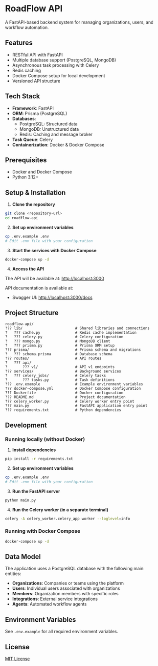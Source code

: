 # RoadFlow API

A FastAPI-based backend system for managing organizations, users, and workflow automation.

## Features

- RESTful API with FastAPI
- Multiple database support (PostgreSQL, MongoDB)
- Asynchronous task processing with Celery
- Redis caching
- Docker Compose setup for local development
- Versioned API structure

## Tech Stack

- **Framework**: FastAPI
- **ORM**: Prisma (PostgreSQL)
- **Databases**:
  - PostgreSQL: Structured data
  - MongoDB: Unstructured data
  - Redis: Caching and message broker
- **Task Queue**: Celery
- **Containerization**: Docker & Docker Compose

## Prerequisites

- Docker and Docker Compose
- Python 3.12+

## Setup & Installation

1. **Clone the repository**

```bash
git clone <repository-url>
cd roadflow-api
```

2. **Set up environment variables**

```bash
cp .env.example .env
# Edit .env file with your configuration
```

3. **Start the services with Docker Compose**

```bash
docker-compose up -d
```

4. **Access the API**

The API will be available at: [http://localhost:3000](http://localhost:3000)

API documentation is available at:
- Swagger UI: [http://localhost:3000/docs](http://localhost:3000/docs)

## Project Structure

```
roadflow-api/
??? lib/                        # Shared libraries and connections
?   ??? cache.py                # Redis cache implementation
?   ??? celery.py               # Celery configuration
?   ??? mongo.py                # MongoDB client
?   ??? prisma.py               # Prisma ORM setup
??? prisma/                     # Prisma schema and migrations
?   ??? schema.prisma           # Database schema
??? routes/                     # API routes
?   ??? api/
?       ??? v1/                 # API v1 endpoints
??? services/                   # Background services
?   ??? celery_jobs/            # Celery tasks
?       ??? tasks.py            # Task definitions
??? .env.example                # Example environment variables
??? docker-compose.yml          # Docker Compose configuration
??? Dockerfile                  # Docker configuration
??? README.md                   # Project documentation
??? celery_worker.py            # Celery worker entry point
??? main.py                     # FastAPI application entry point
??? requirements.txt            # Python dependencies
```

## Development

### Running locally (without Docker)

1. **Install dependencies**

```bash
pip install -r requirements.txt
```

2. **Set up environment variables**

```bash
cp .env.example .env
# Edit .env file with your configuration
```

3. **Run the FastAPI server**

```bash
python main.py
```

4. **Run the Celery worker (in a separate terminal)**

```bash
celery -A celery_worker.celery_app worker --loglevel=info
```

### Running with Docker Compose

```bash
docker-compose up -d
```

## Data Model

The application uses a PostgreSQL database with the following main entities:

- **Organizations**: Companies or teams using the platform
- **Users**: Individual users associated with organizations
- **Members**: Organization members with specific roles
- **Integrations**: External service integrations
- **Agents**: Automated workflow agents

## Environment Variables

See `.env.example` for all required environment variables.

## License

[MIT License](LICENSE)